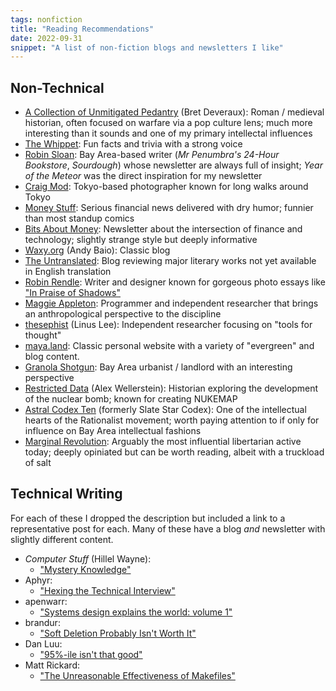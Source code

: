 ```yaml
---
tags: nonfiction
title: "Reading Recommendations"
date: 2022-09-31
snippet: "A list of non-fiction blogs and newsletters I like"
---
```


## Non-Technical
- [A Collection of Unmitigated Pedantry][1] (Bret Deveraux): Roman / medieval historian, often focused on warfare via a pop culture lens; much more interesting than it sounds and one of my primary intellectal influences
- [The Whippet][2]: Fun facts and trivia with a strong voice
- [Robin Sloan][3]: Bay Area-based writer (*Mr Penumbra's 24-Hour Bookstore*, *Sourdough*) whose newsletter are always full of insight; *Year of the Meteor* was the direct inspiration for my newsletter
- [Craig Mod][4]: Tokyo-based photographer known for long walks around Tokyo
- [Money Stuff][5]: Serious financial news delivered with dry humor; funnier than most standup comics
- [Bits About Money][6]: Newsletter about the intersection of finance and technology; slightly strange style but deeply informative
- [Waxy.org][7] (Andy Baio): Classic blog
- [The Untranslated][8]: Blog reviewing major literary works not yet available in English translation
- [Robin Rendle][9]: Writer and designer known for gorgeous photo essays like ["In Praise of Shadows"][10]
- [Maggie Appleton][11]: Programmer and independent researcher that brings an anthropological perspective to the discipline
- [thesephist][12] (Linus Lee): Independent researcher focusing on "tools for thought"
- [maya.land][13]: Classic personal website with a variety of "evergreen" and blog content.
- [Granola Shotgun][14]: Bay Area urbanist / landlord with an interesting perspective
- [Restricted Data][15] (Alex Wellerstein): Historian exploring the development of the nuclear bomb; known for creating NUKEMAP
- [Astral Codex Ten][16] (formerly Slate Star Codex): One of the intellectual hearts of the Rationalist movement; worth paying attention to if only for influence on Bay Area intellectual fashions
- [Marginal Revolution][17]: Arguably the most influential libertarian active today; deeply opiniated but can be worth reading, albeit with a truckload of salt

## Technical Writing
For each of these I dropped the description but included a link to a representative post for each. Many of these have a blog *and* newsletter with slightly different content.
- *Computer Stuff* (Hillel Wayne):
	- ["Mystery Knowledge"][18]
- Aphyr:
	- ["Hexing the Technical Interview"][19]
- apenwarr:
	- ["Systems design explains the world: volume 1"][20]
- brandur:
	- ["Soft Deletion Probably Isn't Worth It"][21]
- Dan Luu:
	- ["95%-ile isn't that good"][22]
- Matt Rickard:
	- ["The Unreasonable Effectiveness of Makefiles"][23]

[1]:	https://acoup.blog/
[2]:	https://thewhippet.org/
[3]:	https://www.robinsloan.com/
[4]:	https://craigmod.com/
[5]:	https://www.bloomberg.com/account/newsletters/money-stuff
[6]:	https://bam.kalzumeus.com/
[7]:	https://waxy.org/
[8]:	https://theuntranslated.wordpress.com/
[9]:	https://www.robinrendle.com/
[10]:	https://www.robinrendle.com/essays/in-praise-of-shadows/
[11]:	https://maggieappleton.com/
[12]:	https://thesephist.com/
[13]:	https://maya.land/
[14]:	https://www.granolashotgun.com/
[15]:	http://blog.nuclearsecrecy.com/
[16]:	https://astralcodexten.substack.com/
[17]:	https://marginalrevolution.com/
[18]:	https://buttondown.email/hillelwayne/archive/mystery-knowledge-worskshop-discount/
[19]:	https://aphyr.com/posts/341-hexing-the-technical-interview
[20]:	https://apenwarr.ca/log/20201227
[21]:	https://brandur.org/soft-deletion
[22]:	https://danluu.com/p95-skill/
[23]:	https://matt-rickard.com/the-unreasonable-effectiveness-of-makefiles
